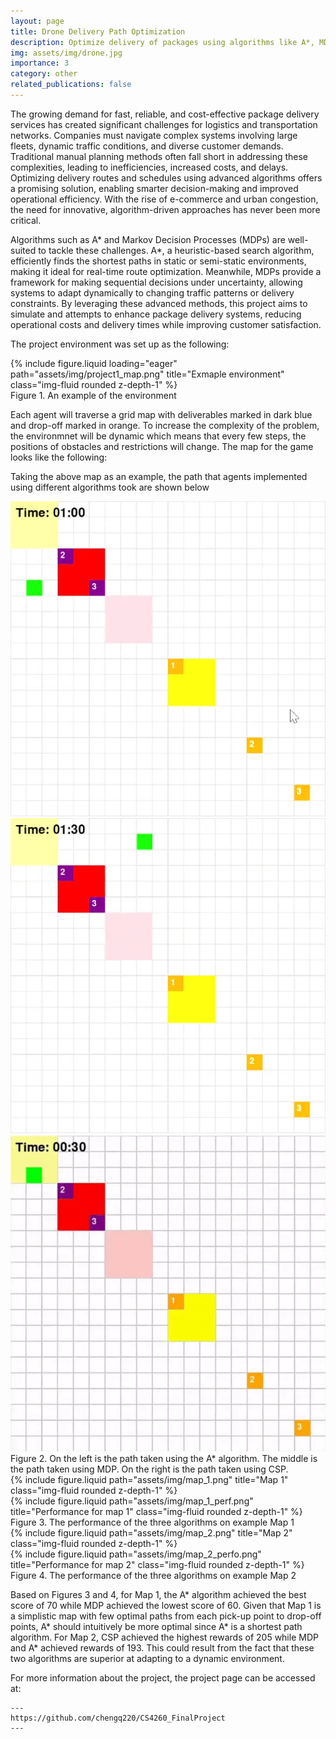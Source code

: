 ```yaml
---
layout: page
title: Drone Delivery Path Optimization
description: Optimize delivery of packages using algorithms like A*, MDP, etc.
img: assets/img/drone.jpg
importance: 3
category: other
related_publications: false
---
```


The growing demand for fast, reliable, and cost-effective package delivery services has created significant challenges for logistics and transportation networks. Companies must navigate complex systems involving large fleets, dynamic traffic conditions, and diverse customer demands. Traditional manual planning methods often fall short in addressing these complexities, leading to inefficiencies, increased costs, and delays. Optimizing delivery routes and schedules using advanced algorithms offers a promising solution, enabling smarter decision-making and improved operational efficiency. With the rise of e-commerce and urban congestion, the need for innovative, algorithm-driven approaches has never been more critical.

Algorithms such as A* and Markov Decision Processes (MDPs) are well-suited to tackle these challenges. A*, a heuristic-based search algorithm, efficiently finds the shortest paths in static or semi-static environments, making it ideal for real-time route optimization. Meanwhile, MDPs provide a framework for making sequential decisions under uncertainty, allowing systems to adapt dynamically to changing traffic patterns or delivery constraints. By leveraging these advanced methods, this project aims to simulate and attempts to enhance package delivery systems, reducing operational costs and delivery times while improving customer satisfaction. 

The project environment was set up as the following: 

<div class="row justify-content-sm-center ">
    <div class="align-self-center w-50">
        {% include figure.liquid loading="eager" path="assets/img/project1_map.png" title="Exmaple environment" class="img-fluid rounded z-depth-1" %}
    </div>
</div>
<div class="caption text-center">
    Figure 1. An example of the environment
</div>

Each agent will traverse a grid map with deliverables marked in dark blue and drop-off marked in orange. To increase the complexity of the problem, the environmnet will be dynamic which means that every few steps, the positions of obstacles and restrictions will change. The map for the game looks like the following:

Taking the above map as an example, the path that agents implemented using different algorithms took are shown below
<div class="row">
    <div class="col-sm mt-3 mt-md-0">
        <img src="/assets/img/project1_showcase1.webp" alt="Path for A*" class="img-fluid rounded z-depth-1" loading="eager">
    </div>
    <div class="col-sm mt-3 mt-md-0">
        <img src="/assets/img/project1_showcase2.webp" alt="Path for MDP" class="img-fluid rounded z-depth-1" loading="eager">
    </div>
    <div class="col-sm mt-3 mt-md-0">
        <img src="/assets/img/project1_showcase3.webp" alt="Path for CSP" class="img-fluid rounded z-depth-1" loading="eager">
    </div>
</div>
<div class="caption">
     Figure 2. On the left is the path taken using the A* algorithm. The middle is the path taken using MDP. On the right is the path taken using CSP.
</div>

<div class="row justify-content-sm-center">
    <div class="col-sm-5 mt-3 mt-md-0">
        {% include figure.liquid path="assets/img/map_1.png" title="Map 1" class="img-fluid rounded z-depth-1" %}
    </div>
    <div class="col-sm-7 mt-3 mt-md-0 d-flex align-items-center">
        {% include figure.liquid path="assets/img/map_1_perf.png" title="Performance for map 1" class="img-fluid rounded z-depth-1" %}
    </div>
</div>
<div class="caption">
     Figure 3. The performance of the three algorithms on example Map 1
</div>

<div class="row justify-content-sm-center">
  <div class="col-sm-5 mt-3 mt-md-0">
    {% include figure.liquid path="assets/img/map_2.png" title="Map 2" class="img-fluid rounded z-depth-1" %}
  </div>
  <div class="col-sm-7 mt-3 mt-md-0 d-flex align-items-center">
    {% include figure.liquid path="assets/img/map_2_perfo.png" title="Performance for map 2" class="img-fluid rounded z-depth-1" %}
  </div>
</div>
<div class="caption">
     Figure 4. The performance of the three algorithms on example Map 2
</div>

Based on Figures 3 and 4, for Map 1, the A* algorithm achieved the best score of 70 while MDP achieved the lowest score of 60. Given that Map 1 is a simplistic map with few optimal paths from each pick-up point to drop-off points, A* should intuitively be more optimal since A* is a shortest path algorithm. For Map 2, CSP achieved the highest rewards of 205 while MDP and A* achieved rewards of 193. This could result from the fact that these two algorithms are superior at adapting to a dynamic environment.


For more information about the project, the project page can be accessed at:

    ---
    https://github.com/chengq220/CS4260_FinalProject
    ---
